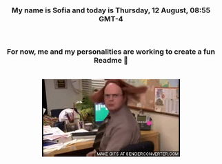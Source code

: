 


<div align="center">
<h3 >My name is Sofia and today is Thursday, 12 August, 08:55 GMT-4</h3><br>
<h3 >For now, me and my personalities are working to create a fun Readme 👋
</h3><br>
<img src='img/dwight.gif' alt='working...'/>
</div>
